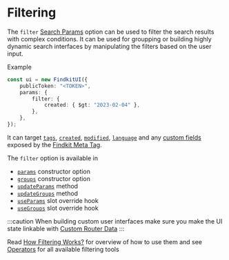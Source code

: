 # Filtering

The `filter` [Search Params](/ui/api/params) option can be used to filter the
search results with complex conditions. It can be used for groupping or
building highly dynamic search interfaces by manipulating the filters based on
the user input.

Example

```ts
const ui = new FindkitUI({
	publicToken: "<TOKEN>",
	params: {
		filter: {
			created: { $gt: "2023-02-04" },
		},
	},
});
```

It can target [`tags`](/crawler/meta-tag#tags),
[`created`](/crawler/meta-tag#created),
[`modified`](/crawler/meta-tag#modified),
[`language`](/crawler/meta-tag#language) and any [custom
fields](/crawler/meta-tag#customFields) exposed by the [Findkit Meta Tag](/crawler/meta-tag).

The `filter` option is available in

- [`params`](/ui/api/#params) constructor option
- [`groups`](/ui/api/#groups) constructor option
- [`updateParams`](/ui/api/#updateParams) method
- [`updateGroups`](/ui/api/#updateGroups) method
- [`useParams`](/ui/slot-overrides/hooks#useParams) slot override hook
- [`useGroups`](/ui/slot-overrides/hooks#useGroups) slot override hook

:::caution
When building custom user interfaces make sure you make the UI state linkable with
[Custom Router Data](/ui/custom-router-data)
:::

Read [How Filtering Works?](/ui/filtering/intro) for overview of how to use
them and see [Operators](/ui/filtering/operators) for all available filtering
tools
